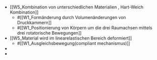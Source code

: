 - [[W5_Kombination von unterschiedlichen Materialien , Hart-Weich Kombination]]
	- #[[W1_Formänderung durch Volumenänderungen von Druckkammern]]
	- #[[W1_Positionierung von Körpern um die drei Raumachsen mittels drei rotatorische Bewegungen]]
- [[W5_Material wird im linearelastischen Bereich deformiert]]
	- #[[W1_Ausgleichsbewegung(compliant mechanismus)]]
-
-